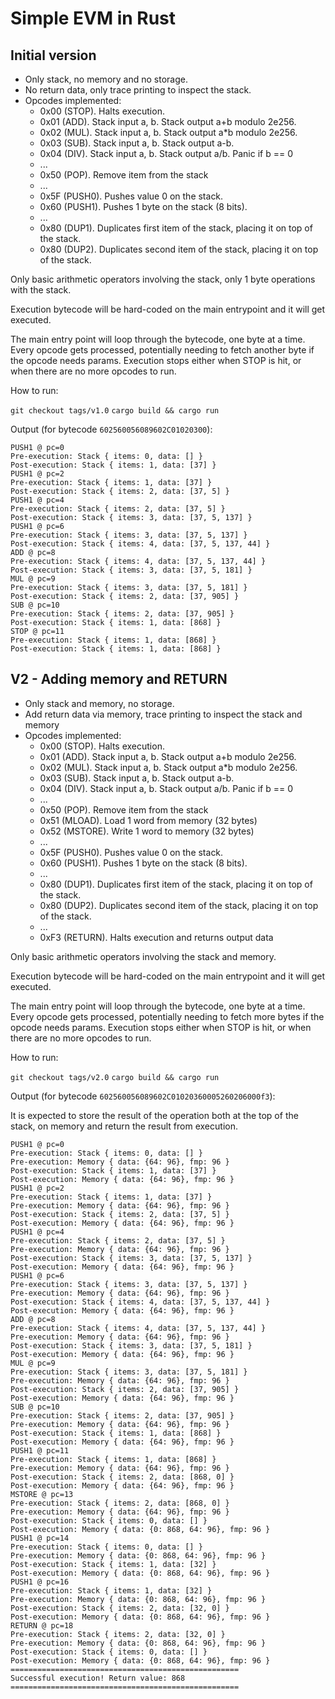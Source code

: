 # Simple EVM in Rust

## Initial version

- Only stack, no memory and no storage.
- No return data, only trace printing to inspect the stack.
- Opcodes implemented: 
  - 0x00 (STOP). Halts execution.
  - 0x01 (ADD). Stack input a, b. Stack output a+b modulo 2e256.
  - 0x02 (MUL). Stack input a, b. Stack output a*b modulo 2e256.
  - 0x03 (SUB). Stack input a, b. Stack output a-b.
  - 0x04 (DIV). Stack input a, b. Stack output a/b. Panic if b == 0
  - ...
  - 0x50 (POP). Remove item from the stack
  - ...
  - 0x5F (PUSH0). Pushes value 0 on the stack.
  - 0x60 (PUSH1). Pushes 1 byte on the stack (8 bits).
  - ...
  - 0x80 (DUP1). Duplicates first item of the stack, placing it on top of the stack.
  - 0x80 (DUP2). Duplicates second item of the stack, placing it on top of the stack.

Only basic arithmetic operators involving the stack, only 1 byte operations with the stack.

Execution bytecode will be hard-coded on the main entrypoint and it will get executed. 

The main entry point will loop through the bytecode, one byte at a time. Every opcode gets processed, potentially needing to fetch another byte if the opcode needs params. Execution stops either when STOP is hit, or when there are no more opcodes to run. 

How to run: 

`git checkout tags/v1.0`
`cargo build && cargo run`

Output (for bytecode `602560056089602C01020300`): 

```
PUSH1 @ pc=0
Pre-execution: Stack { items: 0, data: [] }
Post-execution: Stack { items: 1, data: [37] }
PUSH1 @ pc=2
Pre-execution: Stack { items: 1, data: [37] }
Post-execution: Stack { items: 2, data: [37, 5] }
PUSH1 @ pc=4
Pre-execution: Stack { items: 2, data: [37, 5] }
Post-execution: Stack { items: 3, data: [37, 5, 137] }
PUSH1 @ pc=6
Pre-execution: Stack { items: 3, data: [37, 5, 137] }
Post-execution: Stack { items: 4, data: [37, 5, 137, 44] }
ADD @ pc=8
Pre-execution: Stack { items: 4, data: [37, 5, 137, 44] }
Post-execution: Stack { items: 3, data: [37, 5, 181] }
MUL @ pc=9
Pre-execution: Stack { items: 3, data: [37, 5, 181] }
Post-execution: Stack { items: 2, data: [37, 905] }
SUB @ pc=10
Pre-execution: Stack { items: 2, data: [37, 905] }
Post-execution: Stack { items: 1, data: [868] }
STOP @ pc=11
Pre-execution: Stack { items: 1, data: [868] }
Post-execution: Stack { items: 1, data: [868] }
```

## V2 - Adding memory and RETURN

- Only stack and memory, no storage.
- Add return data via memory, trace printing to inspect the stack and memory
- Opcodes implemented: 
  - 0x00 (STOP). Halts execution.
  - 0x01 (ADD). Stack input a, b. Stack output a+b modulo 2e256.
  - 0x02 (MUL). Stack input a, b. Stack output a*b modulo 2e256.
  - 0x03 (SUB). Stack input a, b. Stack output a-b.
  - 0x04 (DIV). Stack input a, b. Stack output a/b. Panic if b == 0
  - ...
  - 0x50 (POP). Remove item from the stack
  - 0x51 (MLOAD). Load 1 word from memory (32 bytes)
  - 0x52 (MSTORE). Write 1 word to memory (32 bytes)
  - ...
  - 0x5F (PUSH0). Pushes value 0 on the stack.
  - 0x60 (PUSH1). Pushes 1 byte on the stack (8 bits).
  - ...
  - 0x80 (DUP1). Duplicates first item of the stack, placing it on top of the stack.
  - 0x80 (DUP2). Duplicates second item of the stack, placing it on top of the stack.
  - ...
  - 0xF3 (RETURN). Halts execution and returns output data

Only basic arithmetic operators involving the stack and memory.

Execution bytecode will be hard-coded on the main entrypoint and it will get executed. 

The main entry point will loop through the bytecode, one byte at a time. Every opcode gets processed, potentially needing to fetch more bytes if the opcode needs params. Execution stops either when STOP is hit, or when there are no more opcodes to run. 

How to run: 

`git checkout tags/v2.0`
`cargo build && cargo run`

Output (for bytecode `602560056089602C01020360005260206000f3`): 

It is expected to store the result of the operation both at the top of the stack, on memory and return the result from execution.

```
PUSH1 @ pc=0
Pre-execution: Stack { items: 0, data: [] }
Pre-execution: Memory { data: {64: 96}, fmp: 96 }
Post-execution: Stack { items: 1, data: [37] }
Post-execution: Memory { data: {64: 96}, fmp: 96 }
PUSH1 @ pc=2
Pre-execution: Stack { items: 1, data: [37] }
Pre-execution: Memory { data: {64: 96}, fmp: 96 }
Post-execution: Stack { items: 2, data: [37, 5] }
Post-execution: Memory { data: {64: 96}, fmp: 96 }
PUSH1 @ pc=4
Pre-execution: Stack { items: 2, data: [37, 5] }
Pre-execution: Memory { data: {64: 96}, fmp: 96 }
Post-execution: Stack { items: 3, data: [37, 5, 137] }
Post-execution: Memory { data: {64: 96}, fmp: 96 }
PUSH1 @ pc=6
Pre-execution: Stack { items: 3, data: [37, 5, 137] }
Pre-execution: Memory { data: {64: 96}, fmp: 96 }
Post-execution: Stack { items: 4, data: [37, 5, 137, 44] }
Post-execution: Memory { data: {64: 96}, fmp: 96 }
ADD @ pc=8
Pre-execution: Stack { items: 4, data: [37, 5, 137, 44] }
Pre-execution: Memory { data: {64: 96}, fmp: 96 }
Post-execution: Stack { items: 3, data: [37, 5, 181] }
Post-execution: Memory { data: {64: 96}, fmp: 96 }
MUL @ pc=9
Pre-execution: Stack { items: 3, data: [37, 5, 181] }
Pre-execution: Memory { data: {64: 96}, fmp: 96 }
Post-execution: Stack { items: 2, data: [37, 905] }
Post-execution: Memory { data: {64: 96}, fmp: 96 }
SUB @ pc=10
Pre-execution: Stack { items: 2, data: [37, 905] }
Pre-execution: Memory { data: {64: 96}, fmp: 96 }
Post-execution: Stack { items: 1, data: [868] }
Post-execution: Memory { data: {64: 96}, fmp: 96 }
PUSH1 @ pc=11
Pre-execution: Stack { items: 1, data: [868] }
Pre-execution: Memory { data: {64: 96}, fmp: 96 }
Post-execution: Stack { items: 2, data: [868, 0] }
Post-execution: Memory { data: {64: 96}, fmp: 96 }
MSTORE @ pc=13
Pre-execution: Stack { items: 2, data: [868, 0] }
Pre-execution: Memory { data: {64: 96}, fmp: 96 }
Post-execution: Stack { items: 0, data: [] }
Post-execution: Memory { data: {0: 868, 64: 96}, fmp: 96 }
PUSH1 @ pc=14
Pre-execution: Stack { items: 0, data: [] }
Pre-execution: Memory { data: {0: 868, 64: 96}, fmp: 96 }
Post-execution: Stack { items: 1, data: [32] }
Post-execution: Memory { data: {0: 868, 64: 96}, fmp: 96 }
PUSH1 @ pc=16
Pre-execution: Stack { items: 1, data: [32] }
Pre-execution: Memory { data: {0: 868, 64: 96}, fmp: 96 }
Post-execution: Stack { items: 2, data: [32, 0] }
Post-execution: Memory { data: {0: 868, 64: 96}, fmp: 96 }
RETURN @ pc=18
Pre-execution: Stack { items: 2, data: [32, 0] }
Pre-execution: Memory { data: {0: 868, 64: 96}, fmp: 96 }
Post-execution: Stack { items: 0, data: [] }
Post-execution: Memory { data: {0: 868, 64: 96}, fmp: 96 }
===================================================
Successful execution! Return value: 868
===================================================
```